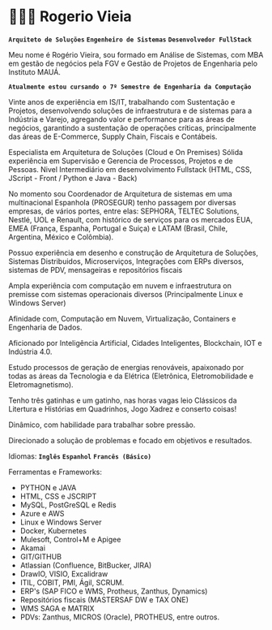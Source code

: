 # 👩🏻‍💻 Rogerio Vieia

**`Arquiteto de Soluções`**
**`Engenheiro de Sistemas`**
**`Desenvolvedor FullStack`**

Meu nome é Rogério Vieira, sou  formado em Análise de Sistemas, com MBA em gestão de negócios pela FGV e Gestão de Projetos de Engenharia pelo Instituto MAUÁ.

**`Atualmente estou cursando o 7º Semestre de Engenharia da Computação`**

Vinte anos de experiência em IS/IT, trabalhando com Sustentação e Projetos, desenvolvendo soluções de infraestrutura e de sistemas para a Indústria e Varejo, agregando valor e performance para as áreas de negócios, garantindo a sustentação de operações críticas, principalmente das áreas de E-Commerce, Supply Chain, Fiscais e Contábeis.

Especialista em Arquitetura de Soluções (Cloud e On Premises)
Sólida experiência em Supervisão e Gerencia de Processos, Projetos e de Pessoas.
Nivel Intermediário em desenvolvimento Fullstack (HTML, CSS, JScript - Front / Python e Java - Back)

No momento sou Coordenador de Arquitetura de sistemas em uma multinacional Espanhola (PROSEGUR) tenho passagem por diversas empresas, de vários portes, entre elas:  SEPHORA, TELTEC Solutions, Nestlé, UOL e Renault, com histórico de serviços para os mercados EUA, EMEA (França, Espanha, Portugal e Suiça) e LATAM (Brasil, Chile, Argentina, México e Colômbia).

Possuo experiência em desenho e construção de Arquitetura de Soluções, Sistemas Distribuidos, Microserviços, Integrações com ERPs diversos, sistemas de PDV, mensageiras e repositórios fiscais

Ampla experiência com computação em nuvem e infraestrutura on premisse com sistemas operacionais diversos (Principalmente Linux e Windows Server)

Afinidade com, Computação em Nuvem, Virtualização, Containers e Engenharia de Dados. 

Aficionado por Inteligência Artificial, Cidades Inteligentes, Blockchain, IOT e Indústria 4.0.

Estudo processos de geração de energias renováveis, apaixonado por todas as áreas da Tecnologia e da Elétrica (Eletrônica, Eletromobilidade e Eletromagnetismo).

Tenho três gatinhas e um gatinho, nas horas vagas leio Clássicos da Litertura e Histórias em Quadrinhos, Jogo Xadrez e conserto coisas!

Dinâmico, com habilidade para trabalhar sobre pressão. 

Direcionado a solução de problemas e focado em objetivos e resultados.

Idiomas: 
**`Inglês`**
**`Espanhol`**
**`Francês (Básico)`**

Ferramentas e Frameworks:
- PYTHON e JAVA
- HTML, CSS e JSCRIPT
- MySQL, PostGreSQL e Redis
- Azure e AWS
- Linux e Windows Server
- Docker, Kubernetes
- Mulesoft, Control+M e Apigee
- Akamai
- GIT/GITHUB
- Atlassian (Confluence, BitBucker, JIRA)
- DrawIO, VISIO, Excalidraw
- ITIL, COBIT, PMI, Ágil, SCRUM.
- ERP's (SAP FICO e WMS, Protheus, Zanthus, Dynamics)
- Repositórios fiscais (MASTERSAF DW e TAX ONE)
- WMS SAGA e MATRIX
- PDVs: Zanthus, MICROS (Oracle), PROTHEUS, entre outros.
